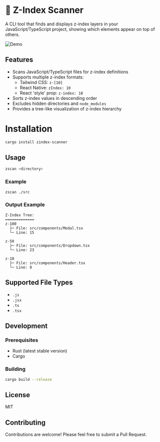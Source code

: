 # 🥞 Z-Index Scanner 

A CLI tool that finds and displays z-index layers in your JavaScript/TypeScript project, showing which elements appear on top of others.

![Demo](demo.gif)

## Features

- Scans JavaScript/TypeScript files for z-index definitions
- Supports multiple z-index formats:
  - Tailwind CSS: `z-[10]`
  - React Native: `zIndex: 10`
  - React 'style' prop: `z-index: 10`
- Sorts z-index values in descending order
- Excludes hidden directories and `node_modules`
- Provides a tree-like visualization of z-index hierarchy


# Installation

```bash
cargo install zindex-scanner
```

## Usage

```bash
zscan <directory>
```

### Example

```bash
zscan ./src
```

### Output Example

```
Z-Index Tree:
=============
z-100
  ├─ File: src/components/Modal.tsx
  └─ Line: 15

z-50
  ├─ File: src/components/Dropdown.tsx
  └─ Line: 23

z-10
  ├─ File: src/components/Header.tsx
  └─ Line: 8
```


## Supported File Types

- `.js`
- `.jsx`
- `.ts`
- `.tsx`

## Development

### Prerequisites

- Rust (latest stable version)
- Cargo

### Building

```bash
cargo build --release
```



## License

MIT

## Contributing

Contributions are welcome! Please feel free to submit a Pull Request. 